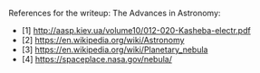 References for the writeup: The Advances in Astronomy:
- [1] http://aasp.kiev.ua/volume10/012-020-Kasheba-electr.pdf
- [2] https://en.wikipedia.org/wiki/Astronomy
- [3] https://en.wikipedia.org/wiki/Planetary_nebula
- [4] https://spaceplace.nasa.gov/nebula/
